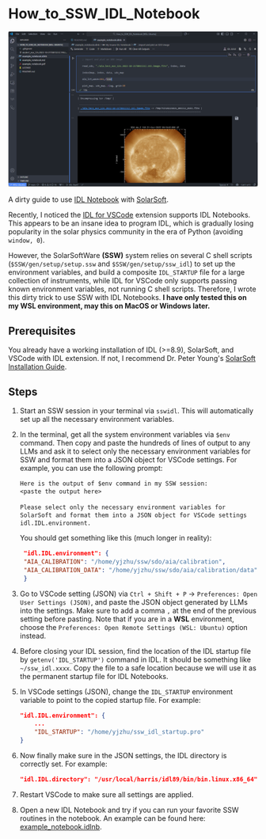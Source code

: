 # How_to_SSW_IDL_Notebook
![I must be crazy to find this](./example_screenshot.png)

A dirty guide to use [IDL Notebook](https://www.nv5geospatialsoftware.com/Support/Maintenance-Detail/idl-notebooks-in-depth-tutorial) with [SolarSoft](https://soho.nascom.nasa.gov/solarsoft/).

Recently, I noticed the [IDL for VSCode](https://marketplace.visualstudio.com/items?itemName=IDL.idl-for-vscode) extension supports IDL Notebooks. This appears to be an insane idea to program IDL, which is gradually losing popularity in the solar physics community in the era of Python (avoiding `window, 0`).

However, the SolarSoftWare **(SSW)** system relies on several C shell scripts (`$SSW/gen/setup/setup.ssw` and `$SSW/gen/setup/ssw_idl`) to set up the environment variables, and build a composite `IDL_STARTUP` file for a large collection of instruments, while IDL for VSCode only supports passing known environment variables, not running C shell scripts. Therefore, I wrote this dirty trick to use SSW with IDL Notebooks. **I have only tested this on my WSL environment, may this on MacOS or Windows later.**


## Prerequisites
You already have a working installation of IDL (>=8.9), SolarSoft, and VSCode with IDL extension. If not, I recommend Dr. Peter Young's [SolarSoft Installation Guide](https://pyoung.org/quick_guides/).


## Steps
1. Start an SSW session in your terminal via `sswidl`. This will automatically set up all the necessary environment variables. 

2. In the terminal, get all the system environment variables via `$env` command. Then copy and paste the hundreds of lines of output to any LLMs and ask it to select only the necessary environment variables for SSW and format them into a JSON object for VSCode settings. For example, you can use the following prompt:
   ```
   Here is the output of $env command in my SSW session:
   <paste the output here>

   Please select only the necessary environment variables for SolarSoft and format them into a JSON object for VSCode settings idl.IDL.environment.
   ```
   You should get something like this (much longer in reality):
   ```json
    "idl.IDL.environment": {
    "AIA_CALIBRATION": "/home/yjzhu/ssw/sdo/aia/calibration",
    "AIA_CALIBRATION_DATA": "/home/yjzhu/ssw/sdo/aia/calibration/data",
    }
   ```
3. Go to VSCode setting (JSON) via `Ctrl + Shift + P` -> `Preferences: Open User Settings (JSON)`, and paste the JSON object generated by LLMs into the settings. Make sure to add a comma `,` at the end of the previous setting before pasting. Note that if you are in a **WSL** environment, choose the `Preferences: Open Remote Settings (WSL: Ubuntu)` option instead.
4. Before closing your IDL session, find the location of the IDL startup file by `getenv('IDL_STARTUP')` command in IDL. It should be something like `~/ssw_idl.xxxx`. Copy the file to a safe location because we will use it as the permanent startup file for IDL Notebooks.
5. In VSCode settings (JSON), change the `IDL_STARTUP` environment variable to point to the copied startup file. For example:
   ```json
   "idl.IDL.environment": {
       ...
       "IDL_STARTUP": "/home/yjzhu/ssw_idl_startup.pro"
   }
   ```
6. Now finally make sure in the JSON settings, the IDL directory is correctly set. For example:
    ```json
    "idl.IDL.directory": "/usr/local/harris/idl89/bin/bin.linux.x86_64",
    ```
7. Restart VSCode to make sure all settings are applied.
8. Open a new IDL Notebook and try if you can run your favorite SSW routines in the notebook. An example can be found here: [example_notebook.idlnb](example_notebook.idlnb).